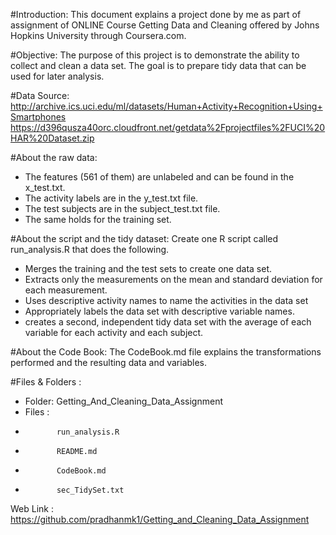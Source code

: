 #Introduction:
This document explains a project done by me as part of assignment of ONLINE Course Getting Data and Cleaning offered by Johns Hopkins University through Coursera.com.

#Objective:
The purpose of this project is to demonstrate the ability to collect and clean a data set. The goal is to prepare tidy data that can be used for later analysis.

#Data Source:
http://archive.ics.uci.edu/ml/datasets/Human+Activity+Recognition+Using+Smartphones 
https://d396qusza40orc.cloudfront.net/getdata%2Fprojectfiles%2FUCI%20HAR%20Dataset.zip 

#About the raw data:
*  The features (561 of them) are unlabeled and can be found in the x_test.txt. 
*  The activity labels are in the y_test.txt file. 
*  The test subjects are in the subject_test.txt file.
*  The same holds for the training set.

#About the script and the tidy dataset:
Create one R script called run_analysis.R that does the following.
*  Merges the training and the test sets to create one data set.
*  Extracts only the measurements on the mean and standard deviation for each measurement.
*  Uses descriptive activity names to name the activities in the data set
*  Appropriately labels the data set with descriptive variable names.
*  creates a second, independent tidy data set with the average of each variable for each activity and each subject.

#About the Code Book:
The CodeBook.md file explains the transformations performed and the resulting data and variables.

#Files & Folders :
*  Folder: Getting_And_Cleaning_Data_Assignment
*  Files : 
*            run_analysis.R
*            README.md
*            CodeBook.md
*            sec_TidySet.txt

Web Link : https://github.com/pradhanmk1/Getting_and_Cleaning_Data_Assignment

